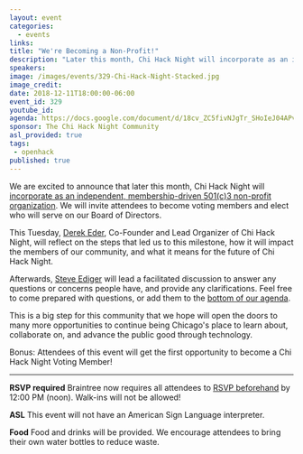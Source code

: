 ```yaml
---
layout: event
categories:
  - events
links:
title: "We're Becoming a Non-Profit!"
description: "Later this month, Chi Hack Night will incorporate as an independent, membership-driven 501(c)3 non-profit organization. Join us on Tuesday to learn more about this milestone and how it will impact members of the community as well as what it means for the future of ChiHackNight. Don’t forget to RSVP (it’s required)!"
speakers:
image: /images/events/329-Chi-Hack-Night-Stacked.jpg
image_credit:
date: 2018-12-11T18:00:00-06:00
event_id: 329
youtube_id:
agenda: https://docs.google.com/document/d/18cv_ZC5fivNJgTr_SHoIeJ04APv8umRCUZub2RkLmcs/edit
sponsor: The Chi Hack Night Community
asl_provided: true
tags:
 - openhack
published: true
---
```


We are excited to announce that later this month, Chi Hack Night will [incorporate as an independent, membership-driven 501(c)3 non-profit organization](https://chihacknight.org/blog/2018/11/09/incorporating-as-a-non-profit.html). We will invite attendees to become voting members and elect who will serve on our Board of Directors.

This Tuesday, [Derek Eder](https://twitter.com/derekeder), Co-Founder and Lead Organizer of Chi Hack Night, will reflect on the steps that led us to this milestone, how it will impact the members of our community, and what it means for the future of Chi Hack Night.

Afterwards, [Steve Ediger](https://twitter.com/SteveEdiger) will lead a facilitated discussion to answer any questions or concerns people have, and provide any clarifications. Feel free to come prepared with questions, or add them to the [bottom of our agenda](https://docs.google.com/document/d/18cv_ZC5fivNJgTr_SHoIeJ04APv8umRCUZub2RkLmcs/edit).

This is a big step for this community that we hope will open the doors to many more opportunities to continue being Chicago's place to learn about, collaborate on, and advance the public good through technology.

Bonus: Attendees of this event will get the first opportunity to become a Chi Hack Night Voting Member!

---

**RSVP required** Braintree now requires all attendees to [RSVP beforehand](https://www.eventbrite.com/e/chi-hack-night-registration-41703945624) by 12:00 PM (noon). Walk-ins will not be allowed!

**ASL** This event will not have an American Sign Language interpreter.

**Food** Food and drinks will be provided. We encourage attendees to bring their own water bottles to reduce waste.
